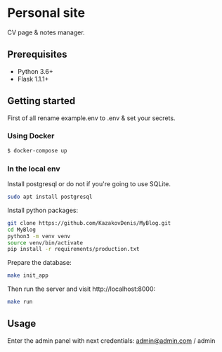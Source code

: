 # Personal site
CV page & notes manager.

## Prerequisites
* Python 3.6+
* Flask 1.1.1+

## Getting started
First of all rename example.env to .env & set your secrets.  

### Using Docker
```sh
$ docker-compose up
```
### In the local env
Install postgresql or do not if you're going to use SQLite.
```sh
sudo apt install postgresql
```
Install python packages:
```sh
git clone https://github.com/KazakovDenis/MyBlog.git
cd MyBlog
python3 -m venv venv
source venv/bin/activate
pip install -r requirements/production.txt
```
Prepare the database:
```sh
make init_app
```
Then run the server and visit http://localhost:8000:
```sh
make run
```

## Usage
Enter the admin panel with next credentials: admin@admin.com / admin  
